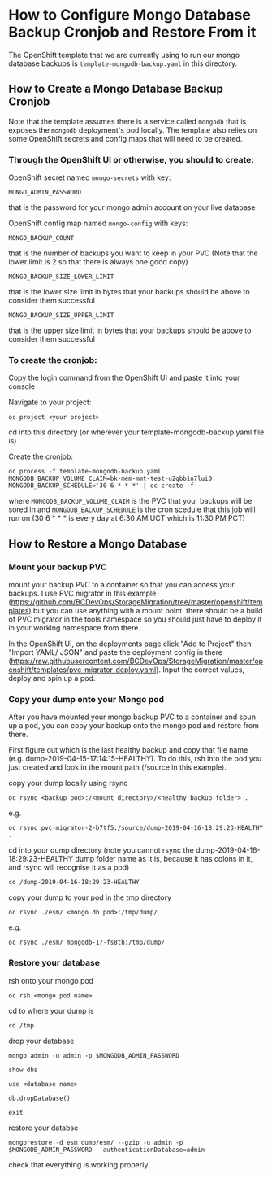# How to Configure Mongo Database Backup Cronjob and Restore From it

The OpenShift template that we are currently using to run our mongo database backups is ```template-mongodb-backup.yaml``` in this directory.

## How to Create a Mongo Database Backup Cronjob

Note that the template assumes there is a service called ```mongodb``` that is exposes the ```mongodb``` deployment's pod locally. The template also relies on some OpenShift secrets and config maps that will need to be created.

### Through the OpenShift UI or otherwise, you should to create:

OpenShift secret named ```mongo-secrets``` with key:
```
MONGO_ADMIN_PASSWORD

```
that is the password for your mongo admin account on your live database

OpenShift config map named ```mongo-config``` with keys:
```
MONGO_BACKUP_COUNT
```
that is the number of backups you want to keep in your PVC (Note that the lower limit is 2 so that there is always one good copy)
```
MONGO_BACKUP_SIZE_LOWER_LIMIT
```
that is the lower size limit in bytes that your backups should be above to consider them successful
```
MONGO_BACKUP_SIZE_UPPER_LIMIT
```
that is the upper size limit in bytes that your backups should be above to consider them successful

### To create the cronjob:

Copy the login command from the OpenShift UI and paste it into your console

Navigate to your project:

```
oc project <your project>
```

cd into this directory (or wherever your template-mongodb-backup.yaml file is)

Create the cronjob:

```
oc process -f template-mongodb-backup.yaml MONGODB_BACKUP_VOLUME_CLAIM=bk-mem-mmt-test-u2gbb1n7lui0 MONGODB_BACKUP_SCHEDULE='30 6 * * *' | oc create -f -
```

where ```MONGODB_BACKUP_VOLUME_CLAIM``` is the PVC that your backups will be sored in and ```MONGODB_BACKUP_SCHEDULE``` is the cron scedule that this job will run on (30 6 * * * is every day at 6:30 AM UCT which is 11:30 PM PCT)

## How to Restore a Mongo Database

### Mount your backup PVC

mount your backup PVC to a container so that you can access your backups. I use PVC migrator in this example (https://github.com/BCDevOps/StorageMigration/tree/master/openshift/templates) but you can use anything with a mount point. there should be a build of PVC migrator in the tools namespace so you should just have to deploy it in your working namespace from there.

In the OpenShift UI, on the deployments page click "Add to Project" then "Import YAML/ JSON" and paste the deployment config in there (https://raw.githubusercontent.com/BCDevOps/StorageMigration/master/openshift/templates/pvc-migrator-deploy.yaml). Input the correct values, deploy and spin up a pod.

### Copy your dump onto your Mongo pod

After you have mounted your mongo backup PVC to a container and spun up a pod, you can copy your backup onto the mongo pod and restore from there.

First figure out which is the last healthy backup and copy that file name (e.g. dump-2019-04-15-17:14:15-HEALTHY). To do this, rsh into the pod you just created and look in the mount path (/source in this example).


copy your dump locally using rsync
```
oc rsync <backup pod>:/<mount directory>/<healthy backup folder> .
```
e.g.
```
oc rsync pvc-migrator-2-b7tf5:/source/dump-2019-04-16-18:29:23-HEALTHY .
```

cd into your dump directory (note you cannot rsync the dump-2019-04-16-18:29:23-HEALTHY dump folder name as it is, because it has colons in it, and rsync will recognise it as a pod)

```
cd /dump-2019-04-16-18:29:23-HEALTHY
```

copy your dump to your pod in the tmp directory

```
oc rsync ./esm/ <mongo db pod>:/tmp/dump/
```
e.g.
```
oc rsync ./esm/ mongodb-17-fs8th:/tmp/dump/
```

### Restore your database

rsh onto your mongo pod

```
oc rsh <mongo pod name>
```

cd to where your dump is

```
cd /tmp
```

drop your database

```
mongo admin -u admin -p $MONGODB_ADMIN_PASSWORD
```

```
show dbs
```

```
use <database name>
```

```
db.dropDatabase()
```

```
exit
```

restore your databse

```
mongorestore -d esm dump/esm/ --gzip -u admin -p $MONGODB_ADMIN_PASSWORD --authenticationDatabase=admin
```

check that everything is working properly
